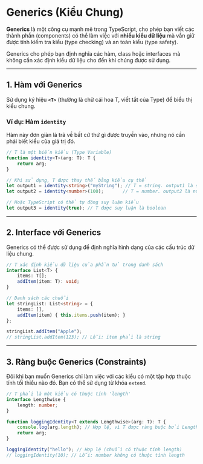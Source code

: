 # Generics (Kiểu Chung)

**Generics** là một công cụ mạnh mẽ trong TypeScript, cho phép bạn viết các thành phần (components) có thể làm việc với **nhiều kiểu dữ liệu** mà vẫn giữ được tính kiểm tra kiểu (type checking) và an toàn kiểu (type safety).

Generics cho phép bạn định nghĩa các hàm, class hoặc interfaces mà không cần xác định kiểu dữ liệu cho đến khi chúng được sử dụng.

---

## 1. Hàm với Generics

Sử dụng ký hiệu **`<T>`** (thường là chữ cái hoa T, viết tắt của Type) để biểu thị kiểu chung.

### Ví dụ: Hàm `identity`

Hàm này đơn giản là trả về bất cứ thứ gì được truyền vào, nhưng nó cần phải biết kiểu của giá trị đó.

```typescript
// T là một biến kiểu (Type Variable)
function identity<T>(arg: T): T {
    return arg;
}

// Khi sử dụng, T được thay thế bằng kiểu cụ thể
let output1 = identity<string>("myString"); // T = string. output1 là string
let output2 = identity<number>(100);       // T = number. output2 là number

// Hoặc TypeScript có thể tự động suy luận kiểu
let output3 = identity(true); // T được suy luận là boolean
```

---
## 2. Interface với Generics
Generics có thể được sử dụng để định nghĩa hình dạng của các cấu trúc dữ liệu chung. 

```typescript
// T xác định kiểu dữ liệu của phần tử trong danh sách
interface List<T> {
    items: T[];
    addItem(item: T): void;
}

// Danh sách các chuỗi
let stringList: List<string> = {
    items: [],
    addItem(item) { this.items.push(item); }
};

stringList.addItem("Apple");
// stringList.addItem(123); // Lỗi: item phải là string
```
---
## 3. Ràng buộc Generics (Constraints)
Đôi khi bạn muốn Generics chỉ làm việc với các kiểu có một tập hợp thuộc tính tối thiểu nào đó. Bạn có thể sử dụng từ khóa `extend`.

```typescript
// T phải là một kiểu có thuộc tính 'length'
interface Lengthwise {
    length: number;
}

function loggingIdentity<T extends Lengthwise>(arg: T): T {
    console.log(arg.length); // Hợp lệ, vì T được ràng buộc bởi Lengthwise
    return arg;
}

loggingIdentity("hello"); // Hợp lệ (chuỗi có thuộc tính length)
// loggingIdentity(10); // Lỗi: number không có thuộc tính length
```
